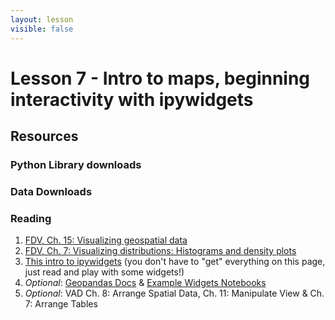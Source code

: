 ```yaml
---
layout: lesson
visible: false
---
```


# Lesson 7 - Intro to maps, beginning interactivity with ipywidgets

## Resources

### Python Library downloads


### Data Downloads


### Reading

1. <a href="https://serialmentor.com/dataviz/geospatial-data.html">FDV, Ch. 15: Visualizing geospatial data</a> 
1. <a href="https://serialmentor.com/dataviz/histograms-density-plots.html">FDV, Ch. 7: Visualizing distributions: Histograms and density plots</a> 
1. <a href="https://ipywidgets.readthedocs.io/en/latest/examples/Widget%20Basics.html">This intro to ipywidgets</a> (you don't have to "get" everything on this page, just read and play with some widgets!) 
1. *Optional*: <a href="https://geopandas.org/">Geopandas Docs</a> & <a href="https://github.com/jupyter-widgets/ipywidgets/blob/master/docs/source/examples/Index.ipynb">Example Widgets Notebooks</a> 
1. *Optional*:  VAD Ch. 8: Arrange Spatial Data, Ch. 11: Manipulate View & Ch. 7: Arrange Tables 
